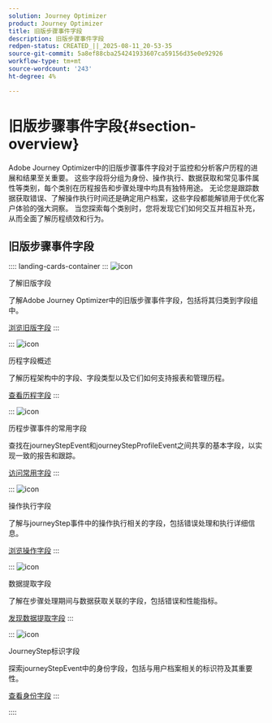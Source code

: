 ```yaml
---
solution: Journey Optimizer
product: Journey Optimizer
title: 旧版步骤事件字段
description: 旧版步骤事件字段
redpen-status: CREATED_||_2025-08-11_20-53-35
source-git-commit: 5a8ef88cba254241933607ca59156d35e0e92926
workflow-type: tm+mt
source-wordcount: '243'
ht-degree: 4%

---
```



# 旧版步骤事件字段{#section-overview}

Adobe Journey Optimizer中的旧版步骤事件字段对于监控和分析客户历程的进展和结果至关重要。 这些字段将分组为身份、操作执行、数据获取和常见事件属性等类别，每个类别在历程报告和步骤处理中均具有独特用途。 无论您是跟踪数据获取错误、了解操作执行时间还是确定用户档案，这些字段都能解锁用于优化客户体验的强大洞察。 当您探索每个类别时，您将发现它们如何交互并相互补充，从而全面了解历程绩效和行为。

## 旧版步骤事件字段

:::: landing-cards-container
:::
![icon](https://cdn.experienceleague.adobe.com/icons/book.svg?lang=zh-Hans)

了解旧版字段

了解Adobe Journey Optimizer中的旧版步骤事件字段，包括将其归类到字段组中。

[浏览旧版字段](../using/reports/sharing-legacy-fields.md)
:::

:::
![icon](https://cdn.experienceleague.adobe.com/icons/chart-line.svg?lang=zh-Hans)

历程字段概述

了解历程架构中的字段、字段类型以及它们如何支持报表和管理历程。

[查看历程字段](../using/reports/sharing-journey-fields.md)
:::

:::
![icon](https://cdn.experienceleague.adobe.com/icons/list-check.svg?lang=zh-Hans)

历程步骤事件的常用字段

查找在journeyStepEvent和journeyStepProfileEvent之间共享的基本字段，以实现一致的报告和跟踪。

[访问常用字段](../using/reports/sharing-common-fields.md)
:::

:::
![icon](https://cdn.experienceleague.adobe.com/icons/gear.svg?lang=zh-Hans)

操作执行字段

了解与journeyStep事件中的操作执行相关的字段，包括错误处理和执行详细信息。

[浏览操作字段](../using/reports/sharing-execution-fields.md)
:::

:::
![icon](https://cdn.experienceleague.adobe.com/icons/code-branch.svg?lang=zh-Hans)

数据提取字段

了解在步骤处理期间与数据获取关联的字段，包括错误和性能指标。

[发现数据提取字段](../using/reports/sharing-fetch-fields.md)
:::

:::
![icon](https://cdn.experienceleague.adobe.com/icons/bullseye.svg?lang=zh-Hans)

JourneyStep标识字段

探索journeyStepEvent中的身份字段，包括与用户档案相关的标识符及其重要性。

[查看身份字段](../using/reports/sharing-identity-fields.md)
:::

::::
